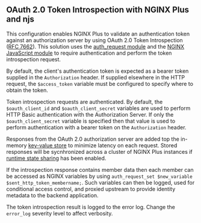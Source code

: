 ## OAuth 2.0 Token Introspection with NGINX Plus and njs

This configuration enables NGINX Plus to validate an authentication token against an authorization server by using OAuth 2.0 Token Introspection ([RFC 7662](https://tools.ietf.org/html/rfc7662)). This solution uses the [auth_request module](http://nginx.org/en/docs/http/ngx_http_auth_request_module.html) and the [NGINX JavaScript module](http://nginx.org/en/docs/njs/index.html) to require authentication and perform the token introspection request.

By default, the client's authentication token is expected as a bearer token supplied in the `Authorization` header. If supplied elsewhere in the HTTP request, the `$access_token` variable must be configured to specify where to obtain the token.

Token introspection requests are authenticated. By default, the `$oauth_client_id` and `$oauth_client_secret` variables are used to perform HTTP Basic authentication with the Authorization Server. If only the `$oauth_client_secret` variable is specified then that value is used to perform authentication with a bearer token on the `Authorization` header.

Responses from the OAuth 2.0 authorization server are added top the in-memory [key-value store](http://nginx.org/en/docs/http/ngx_http_keyval_module.html) to minimize latency on each request. Stored responses will be sycnhronized across a cluster of NGINX Plus instances if [runtime state sharing](https://docs.nginx.com/nginx/admin-guide/high-availability/zone_sync/) has been enabled.

If the introspection response contains member data then each member can be accessed as NGINX variables by using `auth_request_set $new_variable $sent_http_token_membername;`. Such variables can then be logged, used for conditional access control, and proxied upstream to provide identity metadata to the backend application.

The token introspection result is logged to the error log. Change the `error_log` severity level to affect verbosity.
